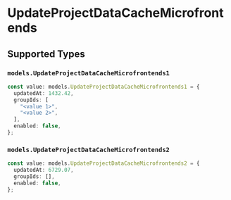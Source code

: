# UpdateProjectDataCacheMicrofrontends


## Supported Types

### `models.UpdateProjectDataCacheMicrofrontends1`

```typescript
const value: models.UpdateProjectDataCacheMicrofrontends1 = {
  updatedAt: 1432.42,
  groupIds: [
    "<value 1>",
    "<value 2>",
  ],
  enabled: false,
};
```

### `models.UpdateProjectDataCacheMicrofrontends2`

```typescript
const value: models.UpdateProjectDataCacheMicrofrontends2 = {
  updatedAt: 6729.07,
  groupIds: [],
  enabled: false,
};
```

